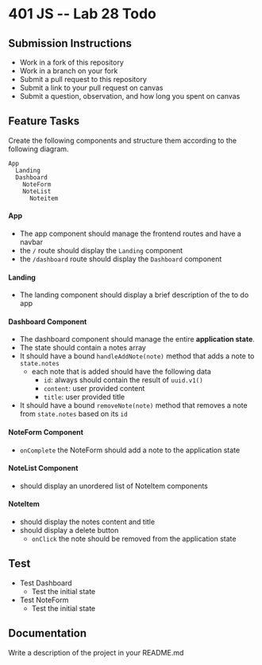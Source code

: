 401 JS --  Lab 28 Todo
===

## Submission Instructions
  * Work in a fork of this repository
  * Work in a branch on your fork
  * Submit a pull request to this repository
  * Submit a link to your pull request on canvas
  * Submit a question, observation, and how long you spent on canvas  
 
## Feature Tasks 
Create the following components and structure them according to the following diagram.  
``` 
App
  Landing
  Dashboard
    NoteForm
    NoteList
      Noteitem
```
#### App
* The app component should manage the frontend routes and have a navbar
* the `/` route should display the `Landing` component
* the `/dashboard` route should display the `Dashboard` component

#### Landing
* The landing component should display a brief description of the to do app

#### Dashboard Component 
* The dashboard component should manage the entire **application state**. 
* The state should contain a notes array
* It should have a bound `handleAddNote(note)` method that adds a note to `state.notes`
  * each note that is added should have the following data
    * `id`: always should contain the result of `uuid.v1()`
    * `content`: user provided content
    * `title`: user provided title
* It should have a bound `removeNote(note)` method that removes a note from `state.notes` based on its `id`

#### NoteForm Component
* `onComplete` the NoteForm should add a note to the application state

#### NoteList Component 
* should display an unordered list of NoteItem components

#### NoteItem
* should display the notes content and title
* should display a delete button
  * `onClick` the note should be removed from the application state

## Test
* Test Dashboard
  * Test the initial state
* Test NoteForm
  * Test the initial state

##  Documentation  
Write a description of the project in your README.md

